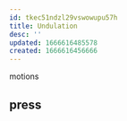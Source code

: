 ```yaml
---
id: tkec51ndzl29vswowupu57h
title: Undulation
desc: ''
updated: 1666616485578
created: 1666616456666
---
```


motions

## press